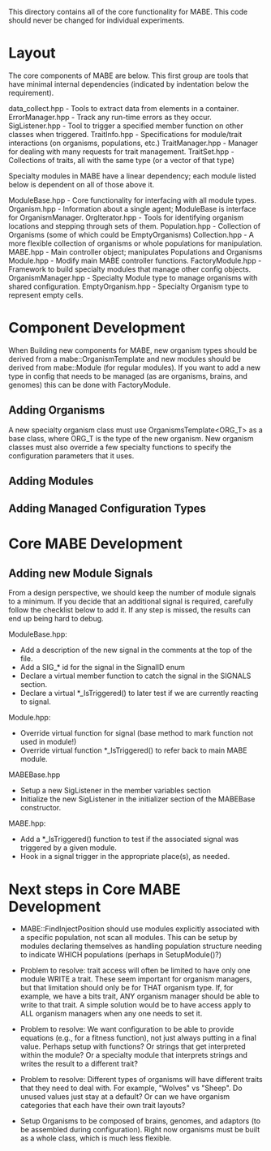 This directory contains all of the core functionality for MABE.  This code should never be
changed for individual experiments.

# Layout

The core components of MABE are below.  This first group are tools that have minimal internal dependencies (indicated by indentation below the requirement).

data_collect.hpp    - Tools to extract data from elements in a container. 
ErrorManager.hpp    - Track any run-time errors as they occur.
SigListener.hpp     - Tool to trigger a specified member function on other classes when triggered.
TraitInfo.hpp       - Specifications for module/trait interactions (on organisms, populations, etc.)
  TraitManager.hpp  - Manager for dealing with many requests for trait management.
TraitSet.hpp        - Collections of traits, all with the same type (or a vector of that type)

Specialty modules in MABE have a linear dependency; each module listed below is dependent on all of those above it.

ModuleBase.hpp      - Core functionality for interfacing with all module types.
Organism.hpp        - Information about a single agent; ModuleBase is interface for OrganismManager.
OrgIterator.hpp     - Tools for identifying organism locations and stepping through sets of them.
Population.hpp      - Collection of Organisms (some of which could be EmptyOrganisms)
Collection.hpp      - A more flexible collection of organisms or whole populations for manipulation.
MABE.hpp            - Main controller object; manipulates Populations and Organisms
Module.hpp          - Modify main MABE controller functions.
FactoryModule.hpp   - Framework to build specialty modules that manage other config objects.
OrganismManager.hpp - Specialty Module type to manage organisms with shared configuration.
EmptyOrganism.hpp   - Specialty Organism type to represent empty cells.


# Component Development

When Building new components for MABE, new organism types should be derived from a mabe::OrganismTemplate and new modules should be derived from mabe::Module (for regular modules).  If you want to add a new type in config that needs to be managed (as are organisms, brains, and genomes) this can be done with FactoryModule.

## Adding Organisms

A new specialty organism class must use OrganismsTemplate<ORG_T> as a base class, where ORG_T is the type of the new organism.  New organism classes must also override a few specialty functions to specify the configuration parameters that it uses.

## Adding Modules

## Adding Managed Configuration Types


# Core MABE Development

## Adding new Module Signals

From a design perspective, we should keep the number of module signals to a minimum.  If you
decide that an additional signal is required, carefully follow the checklist below to add it.
If any step is missed, the results can end up being hard to debug.

ModuleBase.hpp:
* Add a description of the new signal in the comments at the top of the file.
* Add a SIG_* id for the signal in the SignalID enum
* Declare a virtual member function to catch the signal in the SIGNALS section.
* Declare a virtual *_IsTriggered() to later test if we are currently reacting to signal.

Module.hpp:
* Override virtual function for signal (base method to mark function not used in module!)
* Override virtual function *_IsTriggered() to refer back to main MABE module.

MABEBase.hpp
* Setup a new SigListener in the member variables section
* Initialize the new SigListener in the initializer section of the MABEBase constructor.

MABE.hpp:
* Add a *_IsTriggered() function to test if the associated signal was triggered by a given module.
* Hook in a signal trigger in the appropriate place(s), as needed.


# Next steps in Core MABE Development

* MABE::FindInjectPosition should use modules explicitly associated with a specific population, not scan all modules.  This can be setup by modules declaring themselves as handling population structure needing to indicate WHICH populations (perhaps in SetupModule()?)

* Problem to resolve: trait access will often be limited to have only one module WRITE a trait.  These seem important for organism managers, but that limitation should only be for THAT organism type.  If, for example, we have a bits trait, ANY organism manager should be able to write to that trait.  A simple solution would be to have access apply to ALL organism managers when any one needs to set it.

* Problem to resolve: We want configuration to be able to provide equations (e.g., for a fitness function), not just always putting in a final value.  Perhaps setup with functions?  Or strings that get interpreted within the module?  Or a specialty module that interprets strings and writes the result to a different trait?

* Problem to resolve: Different types of organisms will have different traits that they need to deal with.  For example, "Wolves" vs "Sheep".  Do unused values just stay at a default?  Or can we have organism categories that each have their own trait layouts?

* Setup Organisms to be composed of brains, genomes, and adaptors (to be assembled during configuration).  Right now organisms must be built as a whole class, which is much less flexible.
